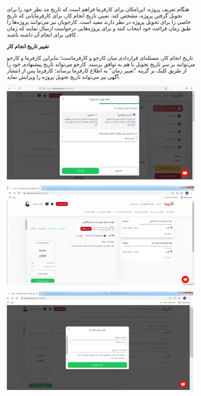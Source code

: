 هنگام تعریف پروژه، این‌امکان برای کارفرما فراهم است که تاریخ مد نظر خود را برای تحویل گرفتن پروژه، مشخص کند. تعیین تاریخ انجام کار، برای کارفرمایانی که تاریخ خاصی را برای تحویل پروژه در نظر دارند مفید است. کارجویان نیز می‌توانند پروژه‌ها را طبق زمان فراغت خود انتخاب کنند و برای پروژه‌هایی درخواست ارسال نمایند که زمان کافی برای انجام آن داشته باشند.

**تغییر تاریخ انجام کار**

تاریخ انجام کار، مسئله‌ای قراردادی میان کارجو و کارفرماست؛ بنابراین کارفرما و کارجو می‌توانند بر سر تاریخ تحویل با هم به توافق برسند‌. کارجو می‌تواند تاریخ پیشنهادی خود را از طریق کلیک بر گزینه &quot;تغییر زمان&quot; به اطلاع کارفرما برساند؛ کارفرما پس از انتشار آگهی نیز می‌تواند تاریخ تحویل پروژه را ویرایش نماید.

![1](./1.png)

![2](./2.png)

![3](./3.png)